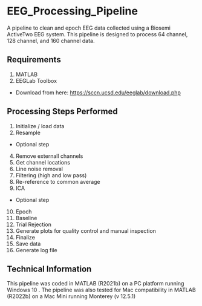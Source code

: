 # EEG_Processing_Pipeline
A pipeline to clean and epoch EEG data collected using a Biosemi ActiveTwo EEG system. This pipeline is designed to process 64 channel, 128 channel, and 160 channel data.

## Requirements
1. MATLAB
2. EEGLab Toolbox
  - Download from here: https://sccn.ucsd.edu/eeglab/download.php

## Processing Steps Performed

1. Initialize / load data
2. Resample
  - Optional step
4. Remove externall channels
5. Get channel locations
6. Line noise removal
7. Filtering (high and low pass)
8. Re-reference to common average
9. ICA
 - Optional step
10. Epoch
11. Baseline
12. Trial Rejection
13. Generate plots for quality control and manual inspection
14. Finalize
15. Save data
16. Generate log file


## Technical Information
This pipeline was coded in MATLAB (R2021b) on a PC platform running Windows 10 . The pipeline was also tested for Mac compatibility in MATLAB (R2022b) on a Mac Mini running Monterey (v 12.5.1)
